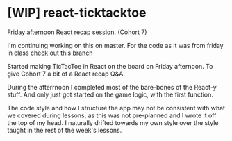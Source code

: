 # [WIP] react-ticktacktoe
Friday afternoon React recap session. (Cohort 7)

I'm continuing working on this on master. For the code as it was from friday in class [check out this branch](https://github.com/CraigMorton/react-tictactoe/tree/from-friday)

Started making TicTacToe in React on the board on Friday afternoon. To give Cohort 7 a bit of a React recap Q&A.

During the afterrnoon I completed most of the bare-bones of the React-y stuff. And only just got started on the game logic, with the first function.

The code style and how I structure the app may not be consistent with what we covered during lessons, as this was not pre-planned and I wrote it off the top of my head. I naturally drifted towards my own style over the style taught in the rest of the week's lessons.
